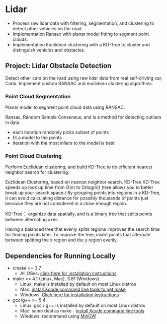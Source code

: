 # Lidar

- Process raw lidar data with filtering, segmentation, and clustering to detect other vehicles on the road. 
- Implementation Ransac with planar model fitting to segment point clouds. 
- Implementation Euclidean clustering with a KD-Tree to cluster and distinguish vehicles and obstacles.


## Project: Lidar Obstacle Detection
Detect other cars on the road using raw lidar data from real self-driving car, Carla. Implement custom RANSAC and euclidean clustering algorithms.

### Point Cloud Segmentation
Planar model to segment point cloud data using RANSAC.

Ransac, Random Sample Consensus, and is a method for detecting outliers in data.
- each iteration randomly picks subset of points
- fit a model to the points
- iteration with the most inliers to the model is best

### Point Cloud Clustering
Perform Euclidean clustering, and build KD-Tree to do efficient nearest neighbor search for clustering.

Euclidean Clustering, based on nearest neighbor search. KD-Tree KD-Tree speeds up look up time from O(n) to O(log(n)) (tree allows you to better break up your search space.) By grouping points into regions in a KD-Tree, it can avoid calculating distance for possibly thousands of points just because they are not considered in a close enough region. 

KD-Tree： organize data spatially, and is a binary tree that splits points between alternating axes. 

Having a balanced tree that evenly splits regions improves the search time for finding points later. To improve the tree, insert points that alternate between splitting the x region and the y region evenly.





## Dependencies for Running Locally
* cmake >= 3.7
  * All OSes: [click here for installation instructions](https://cmake.org/install/)
* make >= 4.1 (Linux, Mac), 3.81 (Windows)
  * Linux: make is installed by default on most Linux distros
  * Mac: [install Xcode command line tools to get make](https://developer.apple.com/xcode/features/)
  * Windows: [Click here for installation instructions](http://gnuwin32.sourceforge.net/packages/make.htm)
* gcc/g++ >= 5.4
  * Linux: gcc / g++ is installed by default on most Linux distros
  * Mac: same deal as make - [install Xcode command line tools](https://developer.apple.com/xcode/features/)
  * Windows: recommend using [MinGW](http://www.mingw.org/)
